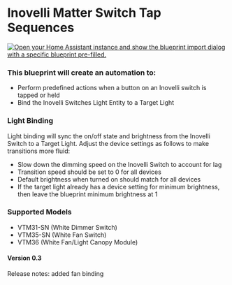 # Inovelli Matter Switch Tap Sequences
[![Open your Home Assistant instance and show the blueprint import dialog with a specific blueprint pre-filled.](https://my.home-assistant.io/badges/blueprint_import.svg)](https://my.home-assistant.io/redirect/blueprint_import/?blueprint_url=https%3A%2F%2Fgithub.com%2Fjay-kub%2Finovelli-matter-switch-tap-sequences%2Fblob%2Fmain%2Finovelli-matter-switch-tap-sequences.yaml)
### This blueprint will create an automation to:
- Perform predefined actions when a button on an Inovelli switch is tapped or held
- Bind the Inovelli Switches Light Entity to a Target Light
### Light Binding
 Light binding will sync the on/off state and brightness from the Inovelli Switch to a Target Light.
 Adjust the device settings as follows to make transitions more fluid:
 - Slow down the dimming speed on the Inovelli Switch to account for lag
 - Transition speed should be set to 0 for all devices
 - Default brightness when turned on should match for all devices
 - If the target light already has a device setting for minimum brightness, then leave the blueprint minimum brightness at 1
### Supported Models
- VTM31-SN (White Dimmer Switch)
- VTM35-SN (White Fan Switch)
- VTM36 (White Fan/Light Canopy Module)
#### Version 0.3
Release notes: added fan binding
